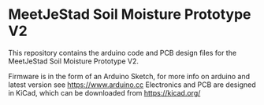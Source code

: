 MeetJeStad Soil Moisture Prototype V2
=====================================

This repository contains the arduino code and PCB design files for the MeetJeStad Soil Moisture Prototype V2. 

Firmware is in the form of an Arduino Sketch, for more info on arduino and latest version see  https://www.arduino.cc
Electronics and PCB are designed in KiCad, which can be downloaded from https://kicad.org/
